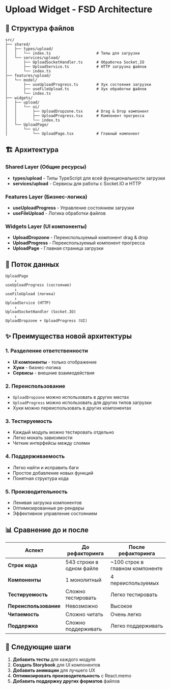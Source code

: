 # Upload Widget - FSD Architecture

## 📁 Структура файлов

```
src/
├── shared/
│   ├── types/upload/
│   │   └── index.ts                    # Типы для загрузки
│   └── services/upload/
│       ├── UploadSocketHandler.ts      # Обработка Socket.IO
│       ├── UploadService.ts            # HTTP загрузка файлов
│       └── index.ts
├── features/upload/
│   └── model/
│       ├── useUploadProgress.ts        # Хук состояния загрузки
│       ├── useFileUpload.ts            # Хук обработки файлов
│       └── index.ts
├── widgets/
│   ├── upload/
│   │   └── ui/
│   │       ├── UploadDropzone.tsx      # Drag & Drop компонент
│   │       ├── UploadProgress.tsx      # Компонент прогресса
│   │       └── index.ts
│   └── UploadPage/
│       └── ui/
│           └── UploadPage.tsx          # Главный компонент
```

## 🏗️ Архитектура

### **Shared Layer (Общие ресурсы)**
- **types/upload** - Типы TypeScript для всей функциональности загрузки
- **services/upload** - Сервисы для работы с Socket.IO и HTTP

### **Features Layer (Бизнес-логика)**
- **useUploadProgress** - Управление состоянием загрузки
- **useFileUpload** - Логика обработки файлов

### **Widgets Layer (UI компоненты)**
- **UploadDropzone** - Переиспользуемый компонент drag & drop
- **UploadProgress** - Переиспользуемый компонент прогресса
- **UploadPage** - Главная страница загрузки

## 🔄 Поток данных

```
UploadPage
    ↓
useUploadProgress (состояние)
    ↓
useFileUpload (логика)
    ↓
UploadService (HTTP)
    ↓
UploadSocketHandler (Socket.IO)
    ↓
UploadDropzone + UploadProgress (UI)
```

## ✨ Преимущества новой архитектуры

### **1. Разделение ответственности**
- **UI компоненты** - только отображение
- **Хуки** - бизнес-логика
- **Сервисы** - внешние взаимодействия

### **2. Переиспользование**
- `UploadDropzone` можно использовать в других местах
- `UploadProgress` можно использовать для других типов загрузки
- Хуки можно переиспользовать в других компонентах

### **3. Тестируемость**
- Каждый модуль можно тестировать отдельно
- Легко мокать зависимости
- Четкие интерфейсы между слоями

### **4. Поддерживаемость**
- Легко найти и исправить баги
- Простое добавление новых функций
- Понятная структура кода

### **5. Производительность**
- Ленивая загрузка компонентов
- Оптимизированные ре-рендеры
- Эффективное управление состоянием

## 📊 Сравнение до и после

| Аспект | До рефакторинга | После рефакторинга |
|--------|----------------|-------------------|
| **Строк кода** | 543 строки в одном файле | ~100 строк в главном компоненте |
| **Компоненты** | 1 монолитный | 4 переиспользуемых |
| **Тестируемость** | Сложно тестировать | Легко тестировать |
| **Переиспользование** | Невозможно | Высокое |
| **Читаемость** | Сложно читать | Очень легко |
| **Поддержка** | Сложно поддерживать | Легко поддерживать |

## 🚀 Следующие шаги

1. **Добавить тесты** для каждого модуля
2. **Создать Storybook** для UI компонентов
3. **Добавить анимации** для лучшего UX
4. **Оптимизировать производительность** с React.memo
5. **Добавить поддержку других форматов** файлов
